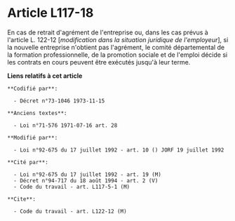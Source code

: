 # Article L117-18

En cas de retrait d'agrément de l'entreprise ou, dans les cas prévus à l'article L. 122-12 [*modification dans la situation
juridique de l'employeur*], si la nouvelle entreprise n'obtient pas l'agrément, le comité départemental de la formation
professionnelle, de la promotion sociale et de l'emploi décide si les contrats en cours peuvent être exécutés jusqu'à leur
terme.

**Liens relatifs à cet article**

	**Codifié par**:

	  - Décret n°73-1046 1973-11-15

	**Anciens textes**:

	  - Loi n°71-576 1971-07-16 art. 28

	**Modifié par**:

	  - Loi n°92-675 du 17 juillet 1992 - art. 10 () JORF 19 juillet 1992

	**Cité par**:

	  - Loi n°92-675 du 17 juillet 1992 - art. 19 (M)
	  - Décret n°94-717 du 18 août 1994 - art. 2 (V)
	  - Code du travail - art. L117-5-1 (M)

	**Cite**:

	  - Code du travail - art. L122-12 (M)
